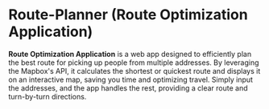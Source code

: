 # Route-Planner (Route Optimization Application)

**Route Optimization Application** is a web app designed to efficiently plan the best route for picking up people from multiple addresses. By leveraging the Mapbox's API, it calculates the shortest or quickest route and displays it on an interactive map, saving you time and optimizing travel. Simply input the addresses, and the app handles the rest, providing a clear route and turn-by-turn directions.
